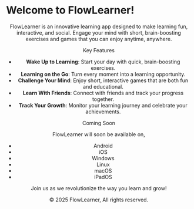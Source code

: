 # Welcome to FlowLearner!

<center>
FlowLearner is an innovative learning app designed to make learning fun, interactive, and social. Engage your mind with short, brain-boosting exercises and games that you can enjoy anytime, anywhere.

 Key Features

- **Wake Up to Learning**: Start your day with quick, brain-boosting exercises.
- **Learning on the Go**: Turn every moment into a learning opportunity.
- **Challenge Your Mind**: Enjoy short, interactive games that are both fun and educational.
- **Learn With Friends**: Connect with friends and track your progress together.
- **Track Your Growth**: Monitor your learning journey and celebrate your achievements.

 Coming Soon

FlowLearner will soon be available on,

- Android
- iOS
- Windows
- Linux
- macOS
- iPadOS

Join us as we revolutionize the way you learn and grow!

© 2025 FlowLearner, All rights reserved.
</center>